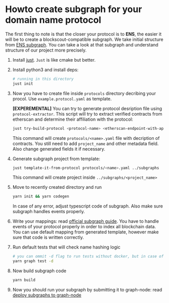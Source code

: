 
# Howto create subgraph for your domain name protocol

The first thing to note is that the closer your protocol is to **ENS**, the easier it will be to create a blockscout-compatible subgraph.
We take initial structure from [ENS subgraph](https://github.com/ensdomains/ens-subgraph).
You can take a look at that subgraph and understand structure of our project more precisely.

1. Install [just](https://github.com/casey/just). `Just` is like cmake but better.

1. Install python3 and install deps:
  
    ```bash
    # running in this directory
    just init
    ```

1. Now you have to create file inside `protocols` directory decribing your procol. Use `example.protocol.yaml` as template.

    **[EXPEREMENTAL]** You can try to generate protocol desription file using `protocol-extractor`. This script will try to extract verified   contracts from etherscan and determine their affiliation with the protocol:

    ```bash
    just try-build-protocol <protocol-name> <etherscan-endpoint-with-api-key> <addresses-of-contracts-comma-separated>
    ```

    This command will create `protocols/<name>.yaml` file with decription of contracts. You still need to add `project_name` and other metadata field. Also change generated fields it if necessary.

1. Generate subgraph project from template:

    ```bash
    just template-it-from-protocol protocols/<name>.yaml ../subgraphs
    ```

    This command will create project inside `../subgraphs/<project_name>`

1. Move to recently created directory and run

    ```bash
    yarn init && yarn codegen
    ```

    In case of any error, adjust typescript code of subgraph. Also make sure subgraph handles events properly.

1. Write your mappings: read [official subgraph guide](https://thegraph.com/docs/en/developing/creating-a-subgraph/#writing-mappings). You have to handle events of your protocol properly in order to index all blockchain data. You can use default mapping from generated template, however make sure that code is written correctly.

1. Run default tests that will check name hashing logic

    ```bash
    # you can ommit -d flag to run tests without docker, but in case of MacOS we suggest you to use docker
    yarn graph test -d
    ```

1. Now build subgraph code
  
    ```bash
    yarn build
    ```

1. Now you should run your subgraph by submitting it to graph-node: read [deploy subgraphs to graph-node](../README.md#deploy-subgraph-to-graph-node)

